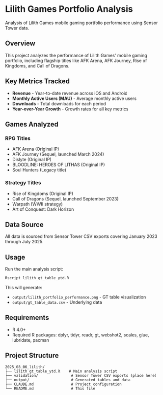 # Lilith Games Portfolio Analysis

Analysis of Lilith Games mobile gaming portfolio performance using Sensor Tower data.

## Overview

This project analyzes the performance of Lilith Games' mobile gaming portfolio, including flagship titles like AFK Arena, AFK Journey, Rise of Kingdoms, and Call of Dragons.

## Key Metrics Tracked

- **Revenue** - Year-to-date revenue across iOS and Android
- **Monthly Active Users (MAU)** - Average monthly active users
- **Downloads** - Total downloads for each period
- **Year-over-Year Growth** - Growth rates for all key metrics

## Games Analyzed

### RPG Titles
- AFK Arena (Original IP)
- AFK Journey (Sequel, launched March 2024)
- Dislyte (Original IP)
- BLOODLINE: HEROES OF LITHAS (Original IP)
- Soul Hunters (Legacy title)

### Strategy Titles
- Rise of Kingdoms (Original IP)
- Call of Dragons (Sequel, launched September 2023)
- Warpath (WWII strategy)
- Art of Conquest: Dark Horizon

## Data Source

All data is sourced from Sensor Tower CSV exports covering January 2023 through July 2025.

## Usage

Run the main analysis script:

```bash
Rscript lilith_gt_table_ytd.R
```

This will generate:
- `output/lilith_portfolio_performance.png` - GT table visualization
- `output/gt_table_data.csv` - Underlying data

## Requirements

- R 4.0+
- Required R packages: dplyr, tidyr, readr, gt, webshot2, scales, glue, lubridate, pacman

## Project Structure

```
2025_08_06_lilith/
├── lilith_gt_table_ytd.R    # Main analysis script
├── validation/               # Sensor Tower CSV exports (place here)
├── output/                   # Generated tables and data
├── CLAUDE.md                 # Project configuration
└── README.md                 # This file
```